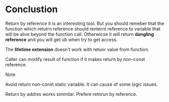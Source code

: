 # Conclustion

Return by reference it is an interesting tool. But you should remeber that the function which retutrn reference should renternt reference to variable that will be alive beyond the function call. Otherwicse it will return **dangling reference** and you will get ub when try to get access.

The **lifetime extension** doesn't work with retunr value from function.

Caller can modify result of function if it makes return by non-const reference.

> [!note]
> Avoid return non-const static variable. It can cause of some logic issues.

Return by addres works simmilar. Prefere retnrun by reference.

